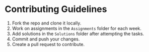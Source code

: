 # Contributing Guidelines
1. Fork the repo and clone it locally.
2. Work on assignments in the `Assignments` folder for each week.
3. Add solutions in the `Solutions` folder after attempting the tasks.
4. Commit and push your changes.
5. Create a pull request to contribute.
